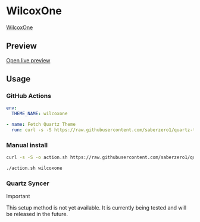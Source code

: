 # WilcoxOne

[WilcoxOne](#)

## Preview

[Open live preview](https://quartz-themes.github.io/wilcoxone/)

## Usage

### GitHub Actions

```yaml
env:
  THEME_NAME: wilcoxone
```

```yaml
- name: Fetch Quartz Theme
  run: curl -s -S https://raw.githubusercontent.com/saberzero1/quartz-themes/master/action.sh | bash -s -- $THEME_NAME
```

### Manual install

```bash
curl -s -S -o action.sh https://raw.githubusercontent.com/saberzero1/quartz-themes/master/action.sh

./action.sh wilcoxone
```

### Quartz Syncer

> [!IMPORTANT]
> This setup method is not yet available. It is currently being tested and will be released in the future.
